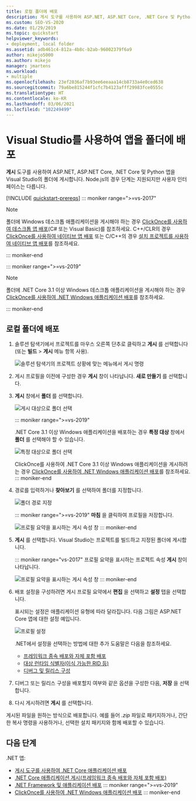 ```yaml
---
title: 로컬 폴더에 배포
description: 게시 도구를 사용하여 ASP.NET, ASP.NET Core, .NET Core 및 Python 앱을 Visual Studio의 폴더에 게시하는 방법을 알아봅니다.
ms.custom: SEO-VS-2020
ms.date: 01/29/2019
ms.topic: quickstart
helpviewer_keywords:
- deployment, local folder
ms.assetid: adb461c4-812a-4b8c-b2ab-96002379f6a9
author: mikejo5000
ms.author: mikejo
manager: jmartens
ms.workload:
- multiple
ms.openlocfilehash: 23ef2036af7b93ee6eeaaa14cb8733a4e0ced638
ms.sourcegitcommit: 79a6be815244f1cfc7b4123afff29983fce0555c
ms.translationtype: HT
ms.contentlocale: ko-KR
ms.lasthandoff: 03/06/2021
ms.locfileid: "102249499"
---
```

# <a name="deploy-an-app-to-a-folder-using-visual-studio"></a>Visual Studio를 사용하여 앱을 폴더에 배포

**게시** 도구를 사용하여 ASP.NET, ASP.NET Core, .NET Core 및 Python 앱을 Visual Studio의 폴더에 게시합니다. Node.js의 경우 단계는 지원되지만 사용자 인터페이스는 다릅니다.

[!INCLUDE [quickstart-prereqs](includes/quickstart-prereqs.md)]
::: moniker range=">=vs-2017"
> [!NOTE]
> 폴더에 Windows 데스크톱 애플리케이션을 게시해야 하는 경우 [ClickOnce를 사용하여 데스크톱 앱 배포](how-to-publish-a-clickonce-application-using-the-publish-wizard.md)(C# 또는 Visual Basic)를 참조하세요. C++/CLR의 경우 [ClickOnce를 사용하여 네이티브 앱 배포](/cpp/windows/clickonce-deployment-for-visual-cpp-applications) 또는 C/C++의 경우 [설치 프로젝트를 사용하여 네이티브 앱 배포](/cpp/windows/walkthrough-deploying-a-visual-cpp-application-by-using-a-setup-project)를 참조하세요.

::: moniker-end

::: moniker range=">=vs-2019"
> [!NOTE]
> 폴더에 .NET Core 3.1 이상 Windows 데스크톱 애플리케이션을 게시해야 하는 경우 [ClickOnce를 사용하여 .NET Windows 애플리케이션 배포](quickstart-deploy-using-clickonce-folder.md)를 참조하세요.

::: moniker-end

## <a name="deploy-to-a-local-folder"></a>로컬 폴더에 배포

1. 솔루션 탐색기에서 프로젝트를 마우스 오른쪽 단추로 클릭하고 **게시** 를 선택합니다(또는 **빌드** > **게시** 메뉴 항목 사용).

    ![솔루션 탐색기의 프로젝트 상황에 맞는 메뉴에서 게시 명령](../deployment/media/quickstart-publish.png "게시 선택")

1. 게시 프로필을 이전에 구성한 경우 **게시** 창이 나타납니다. **새로 만들기** 를 선택합니다.

1. **게시** 창에서 **폴더** 를 선택합니다.

   ![게시 대상으로 폴더 선택](../deployment/media/quickstart-publish-folder-new.png "폴더 선택")

   ::: moniker range=">=vs-2019"

   .NET Core 3.1 이상 Windows 애플리케이션을 배포하는 경우 **특정 대상** 창에서 **폴더** 를 선택해야 할 수 있습니다.

   ![특정 대상으로 폴더 선택](../deployment/media/quickstart-publish-folder-targets.png "특정 대상 선택")

   ClickOnce를 사용하여 .NET Core 3.1 이상 Windows 애플리케이션을 게시하려는 경우 [ClickOnce를 사용하여 .NET Windows 애플리케이션 배포](quickstart-deploy-using-clickonce-folder.md)를 참조하세요.
   ::: moniker-end

1. 경로를 입력하거나 **찾아보기** 를 선택하여 폴더를 지정합니다.

   ![폴더 경로 지정](../deployment/media/quickstart-publish-folder-path.png "폴더 선택")

   ::: moniker range=">=vs-2019"
   **마침** 을 클릭하여 프로필을 저장합니다.

   ![프로필 요약을 표시하는 게시 속성 창](../deployment/media/quickstart-publish-folder-summary.png)
   ::: moniker-end

1. **게시** 를 선택합니다. Visual Studio는 프로젝트를 빌드하고 지정된 폴더에 게시합니다.

   ::: moniker range="vs-2017"
   프로필 요약을 표시하는 프로젝트 속성 **게시** 창이 나타납니다.

   ![프로필 요약을 표시하는 게시 속성 창](../deployment/media/quickstart-publish-folder-summary.png)
   ::: moniker-end

1. 배포 설정을 구성하려면 게시 프로필 요약에서 **편집** 을 선택하고 **설정** 탭을 선택합니다.

   표시되는 설정은 애플리케이션 유형에 따라 달라집니다. 다음 그림은 ASP.NET Core 앱에 대한 설정 예입니다.

    ![프로필 설정](../deployment/media/quickstart-profile-settings.png "프로필 설정")

    .NET에서 설정을 선택하는 방법에 대한 추가 도움말은 다음을 참조하세요.

    - [프레임워크 종속 배포와 자체 포함 배포](/dotnet/core/deploying/)
    - [대상 런타임 식별자(이식 가능한 RID 등)](/dotnet/core/rid-catalog)
    - [디버그 및 릴리스 구성](../ide/understanding-build-configurations.md)

1. 디버그 또는 릴리스 구성을 배포할지 여부와 같은 옵션을 구성한 다음, **저장** 을 선택합니다.

1. 다시 게시하려면 **게시** 를 선택합니다.

게시된 파일을 원하는 방식으로 배포합니다. 예를 들어 *.zip* 파일로 패키지하거나, 간단한 복사 명령을 사용하거나, 선택한 설치 패키지와 함께 배포할 수 있습니다.

## <a name="next-steps"></a>다음 단계

.NET 앱:

- [게시 도구를 사용하여 .NET Core 애플리케이션 배포](/dotnet/core/deploying/deploy-with-vs)
- [.NET Core 애플리케이션 게시(프레임워크 종속 배포와 자체 포함 배포)](/dotnet/core/deploying/)
- [.NET Framework 및 애플리케이션 배포](/dotnet/framework/deployment/)
::: moniker range=">=vs-2019"
- [ClickOnce를 사용하여 .NET Windows 애플리케이션 배포](quickstart-deploy-using-clickonce-folder.md)
 ::: moniker-end

